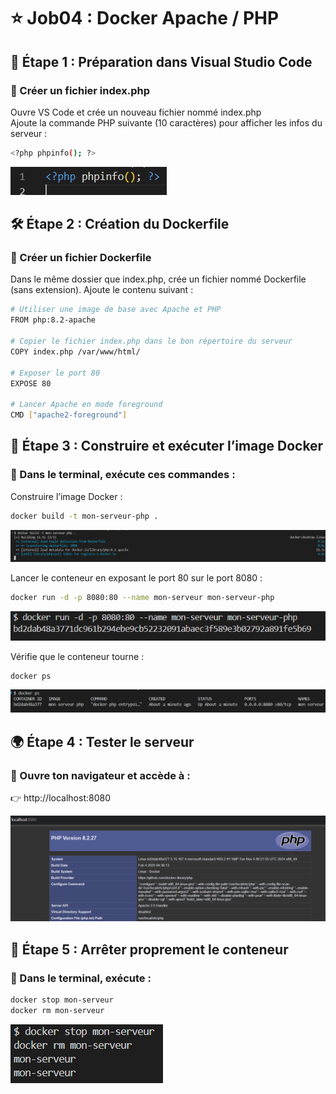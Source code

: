 # ⭐ Job04 : Docker Apache / PHP

## 🚀 Étape 1 : Préparation dans Visual Studio Code

### 📌 Créer un fichier index.php

Ouvre VS Code et crée un nouveau fichier nommé index.php  
Ajoute la commande PHP suivante (10 caractères) pour afficher les infos du serveur :

```sh
<?php phpinfo(); ?>
```
 ![php phpinfo](/Job04/image/image1.png)
 
## 🛠️ Étape 2 : Création du Dockerfile

### 📌 Créer un fichier Dockerfile

Dans le même dossier que index.php, crée un fichier nommé Dockerfile (sans extension).
Ajoute le contenu suivant :

```sh
# Utiliser une image de base avec Apache et PHP
FROM php:8.2-apache

# Copier le fichier index.php dans le bon répertoire du serveur
COPY index.php /var/www/html/

# Exposer le port 80
EXPOSE 80

# Lancer Apache en mode foreground
CMD ["apache2-foreground"]
```
 
## 🔧 Étape 3 : Construire et exécuter l’image Docker

### 📌 Dans le terminal, exécute ces commandes :

Construire l’image Docker :

```sh
docker build -t mon-serveur-php .
```
 ![docker build -t mon-serveur-php .](/Job04/image/image2.png)

Lancer le conteneur en exposant le port 80 sur le port 8080 :

```sh
docker run -d -p 8080:80 --name mon-serveur mon-serveur-php
```
 ![docker run -d -p 8080:80 --name](/Job04/image/image3.png)

Vérifie que le conteneur tourne :

```sh
docker ps
```
 ![docker ps](/Job04/image/image4.png)

## 🌍 Étape 4 : Tester le serveur

### 📌 Ouvre ton navigateur et accède à :

👉 http://localhost:8080

 ![localhost](/Job04/image/image5.png)

## 🛑 Étape 5 : Arrêter proprement le conteneur

### 📌 Dans le terminal, exécute :

```sh
docker stop mon-serveur
docker rm mon-serveur
```
 ![docker stop docker rm](/Job04/image/image6.png)

